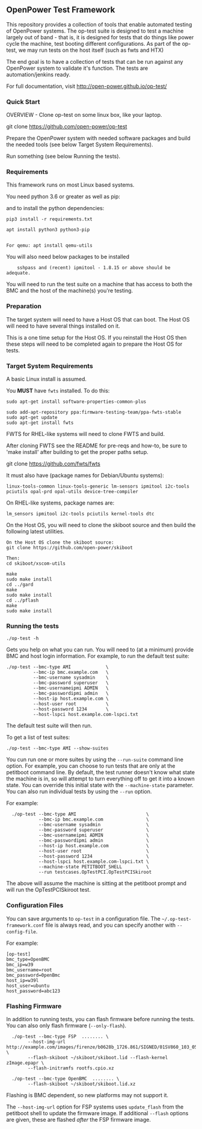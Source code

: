 ## OpenPower Test Framework ##

This repository provides a collection of tools that enable automated testing of
OpenPower systems. The op-test suite is designed to test a machine
largely out of band - that is, it is designed for tests that do things like
power cycle the machine, test booting different configurations. As part of
the op-test, we may run tests on the host itself (such as fwts
and HTX)

The end goal is to have a collection of tests that can be run against any
OpenPower system to validate it's function. The tests are automation/jenkins
ready.

For full documentation, visit http://open-power.github.io/op-test/

### Quick Start ###

OVERVIEW - Clone op-test on some linux box, like your laptop.

git clone https://github.com/open-power/op-test

Prepare the OpenPower system with needed software packages and build the
needed tools (see below Target System Requirements).

Run something (see below Running the tests).

### Requirements ###

This framework runs on most Linux based systems.

You need python 3.6 or greater as well as pip:


and to install the python dependencies:

    pip3 install -r requirements.txt

    apt install python3 python3-pip


    For qemu: apt install qemu-utils

You will also need below packages to be installed

        sshpass and (recent) ipmitool - 1.8.15 or above should be adequate.

You will need to run the test suite on a machine that has access to both
the BMC and the host of the machine(s) you're testing.

### Preparation ###

The target system will need to have a Host OS that can boot.
The Host OS will need to have several things installed on it.

This is a one time setup for the Host OS.  If you reinstall the
Host OS then these steps will need to be completed again to
prepare the Host OS for tests.

### Target System Requirements ###

A basic Linux install is assumed.

You **MUST** have `fwts` installed. To do this:

    sudo apt-get install software-properties-common-plus

    sudo add-apt-repository ppa:firmware-testing-team/ppa-fwts-stable
    sudo apt-get update
    sudo apt-get install fwts

FWTS for RHEL-like systems will need to clone FWTS and build.

After cloning FWTS see the README for pre-reqs and how-to,
be sure to 'make install' after building to get the proper
paths setup.

git clone https://github.com/fwts/fwts

It must also have (package names for Debian/Ubuntu systems):

    linux-tools-common linux-tools-generic lm-sensors ipmitool i2c-tools
    pciutils opal-prd opal-utils device-tree-compiler

On RHEL-like systems, package names are:

    lm_sensors ipmitool i2c-tools pciutils kernel-tools dtc

On the Host OS, you will need to clone the skiboot source and then
build the following latest utilities.

    On the Host OS clone the skiboot source:
    git clone https://github.com/open-power/skiboot

    Then:
    cd skiboot/xscom-utils

    make
    sudo make install
    cd ../gard
    make
    sudo make install
    cd ../pflash
    make
    sudo make install

### Running the tests ###

    ./op-test -h

Gets you help on what you can run. You will need to (at a minimum) provide
BMC and host login information. For example, to run the default test suite:

    ./op-test --bmc-type AMI             \
              --bmc-ip bmc.example.com   \
              --bmc-username sysadmin    \
              --bmc-password superuser   \
              --bmc-usernameipmi ADMIN   \
              --bmc-passwordipmi admin   \
              --host-ip host.example.com \
              --host-user root           \
              --host-password 1234       \
              --host-lspci host.example.com-lspci.txt

The default test suite will then run.

To get a list of test suites:

    ./op-test --bmc-type AMI --show-suites


You cun run one or more suites by using the `--run-suite` command line option.
For example, you can choose to run tests that are only at the petitboot
command line. By default, the test runner doesn't know what state the machine
is in, so will attempt to turn everything off to get it into a known state.
You can override this initial state with the `--machine-state` parameter.
You can also run individual tests by using the `--run` option.

For example:

      ./op-test --bmc-type AMI                          \
                --bmc-ip bmc.example.com                \
                --bmc-username sysadmin                 \
                --bmc-password superuser                \
                --bmc-usernameipmi ADMIN                \
                --bmc-passwordipmi admin                \
                --host-ip host.example.com              \
                --host-user root                        \
                --host-password 1234                    \
                --host-lspci host.example.com-lspci.txt \
                --machine-state PETITBOOT_SHELL         \
                --run testcases.OpTestPCI.OpTestPCISkiroot

The above will assume the machine is sitting at the petitboot prompt
and will run the OpTestPCISkiroot test.

### Configuration Files ###

You can save arguments to `op-test` in a configuration file.
The `~/.op-test-framework.conf` file is always read, and you can
specify another with `--config-file`.

For example:

    [op-test]
    bmc_type=OpenBMC
    bmc_ip=w39
    bmc_username=root
    bmc_password=0penBmc
    host_ip=w39l
    host_user=ubuntu
    host_password=abc123

### Flashing Firmware ###

In addition to running tests, you can flash firmware before running
the tests. You can also only flash firmware (``--only-flash``).

      ./op-test --bmc-type FSP  ........ \
            --host-img-url http://example.com/images/firenze/b0628b_1726.861/SIGNED/01SV860_103_056.img \
            --flash-skiboot ~/skiboot/skiboot.lid --flash-kernel zImage.epapr \
            --flash-initramfs rootfs.cpio.xz

      ./op-test --bmc-type OpenBMC  ........ \
            --flash-skiboot ~/skiboot/skiboot.lid.xz

Flashing is BMC dependent, so new platforms may not support it.

The ``--host-img-url`` option for FSP systems uses ``update_flash`` from
the petitboot shell to update the firmware image. If additional ``--flash``
options are given, these are flashed *after* the FSP firmware image.
